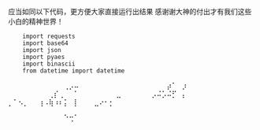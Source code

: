  应当如同以下代码，更方便大家直接运行出结果
感谢谢大神的付出才有我们这些小白的精神世界！

          

        import requests
        import base64
        import json
        import pyaes
        import binascii
        from datetime import datetime

⠀⠀⠀⠀⠀⠀⠀⠀⠀⠀⠀⢀⡠⠤⠀⠀⠀⠀⠀⠀⠀
⠀⠀⠀⠀⠀⠀⠀⠀⠀⠀⡴⠁⠀⡰⠀⠀⠀⠀⠀⠀⠀
⠀⠀⠀⠀⠀⠀⠀⠀⢀⡎⢀⠀⠀⠁⠀⠀⠀⠀⠀⠀⠀
⣀⠀⠀⠀⠀⠀⠀⡠⠬⡡⠬⡋⠀⡄⠀⠀⠀⠀⠀⠀⠀
⡀⠁⠢⡀⠀⠀⢰⠠⢷⠰⠆⡅⠀⡇⠀⠀⠀⣀⠔⠂⡂

⠀⠀⠀⠀⠀⠀⠀⠀⠀⠀⠀⠑⢒⠁⠀⠀⠀⠀⠀⠀⠀
